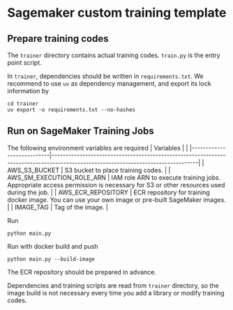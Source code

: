 # Sagemaker custom training template

## Prepare training codes
The `trainer` directory contains actual training codes. `train.py` is the entry point script.

In `trainer`, dependencies should be written in `requirements.txt`. We recommend to use `uv` as dependency management, and export its lock information by
```
cd trainer
uv export -o requirements.txt --no-hashes
```

## Run on SageMaker Training Jobs
The following environment variables are required
| Variables                 |                                                                                                                                  |
|---------------------------|----------------------------------------------------------------------------------------------------------------------------------|
| AWS_S3_BUCKET             | S3 bucket to place training codes.                                                                                                |
| AWS_SM_EXECUTION_ROLE_ARN | IAM role ARN to execute training jobs. Appropriate access permission is necessary for S3 or other resources used during the job. |
| AWS_ECR_REPOSITORY        | ECR repository for training docker image. You can use your own image or pre-built SageMaker images.                              |
| IMAGE_TAG                 | Tag of the image.                                                                                                                |


Run
```
python main.py
```

Run with docker build and push
```
python main.py --build-image
```
The ECR repository should be prepared in advance.

Dependencies and training scripts are read from `trainer` directory, so the image build is not necessary every time you add a library or modify training codes.

